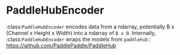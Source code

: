 # PaddleHubEncoder

:class:`PaddleHubEncoder` encodes data from a ndarray, potentially B x (Channel x Height x Width) into a ndarray of `B x D`. Internally, :class:`PaddleHubEncoder` wraps the models from `paddlehub` : https://github.com/PaddlePaddle/PaddleHub